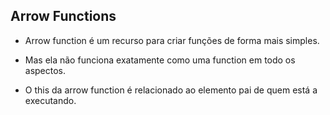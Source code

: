 ## Arrow Functions

- Arrow function é um recurso para criar funções de forma mais simples.

- Mas ela não funciona exatamente como uma function em todo os aspectos.

- O this da arrow function é relacionado ao elemento pai de quem está a executando.
